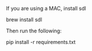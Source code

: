 If you are using a MAC, install sdl

brew install sdl

Then run the following:

pip install -r requirements.txt

